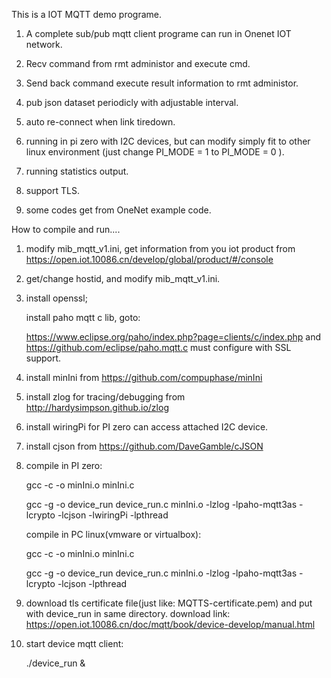 
This is a IOT MQTT demo programe.

1. A complete sub/pub mqtt client programe can run in Onenet IOT network.

2. Recv command from rmt administor and execute cmd.

3. Send back command execute result information to rmt administor.

4. pub json dataset periodicly with adjustable interval.

5. auto re-connect when link tiredown.

6. running in pi zero with I2C devices, but can modify simply fit to other linux environment (just change PI_MODE = 1 to PI_MODE = 0 ).

7. running statistics output.

8. support TLS.

9. some codes get from OneNet example code. 


How to compile and run....

1. modify mib_mqtt_v1.ini, get information from you iot product from  https://open.iot.10086.cn/develop/global/product/#/console

2. get/change hostid, and modify mib_mqtt_v1.ini.

3. install openssl; 

   install paho mqtt c lib, goto: 

	https://www.eclipse.org/paho/index.php?page=clients/c/index.php  and https://github.com/eclipse/paho.mqtt.c
	must configure with SSL support.

4. install minIni from https://github.com/compuphase/minIni

5. install zlog for tracing/debugging from http://hardysimpson.github.io/zlog

6. install wiringPi for PI zero can  access attached I2C device.

7. install cjson from https://github.com/DaveGamble/cJSON

8. compile in PI zero:

	gcc -c -o minIni.o  minIni.c

	gcc -g -o device_run device_run.c minIni.o -lzlog  -lpaho-mqtt3as -lcrypto -lcjson -lwiringPi -lpthread

   compile in PC linux(vmware or virtualbox):

	gcc -c -o minIni.o  minIni.c

	gcc -g -o device_run device_run.c minIni.o -lzlog  -lpaho-mqtt3as -lcrypto -lcjson -lpthread

9. download tls certificate file(just like: MQTTS-certificate.pem) and put with device_run in same directory. download link: https://open.iot.10086.cn/doc/mqtt/book/device-develop/manual.html

10. start device mqtt client:

	./device_run &



